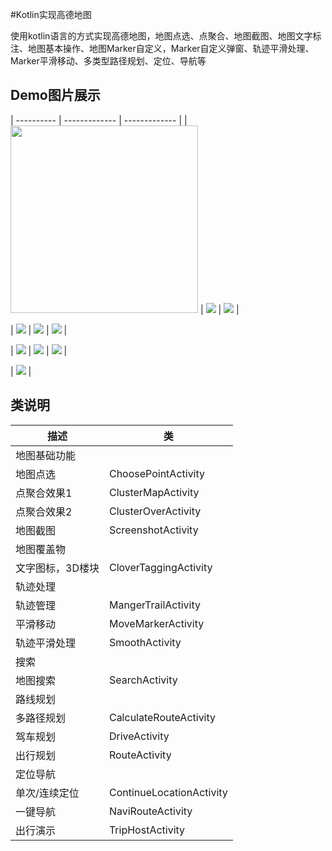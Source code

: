 #Kotlin实现高德地图

   使用kotlin语言的方式实现高德地图，地图点选、点聚合、地图截图、地图文字标注、地图基本操作、地图Marker自定义，Marker自定义弹窗、轨迹平滑处理、Marker平滑移动、多类型路径规划、定位、导航等


## Demo图片展示

| ---------- | ------------- | ------------- |
| <img src="picture/icon_cluster_two.png" width="300">  | <img src="picture/icon_cluster_two_open.png"> | <img src="picture/icon_cluster_one.png"> |

| <img src="picture/icon__marker_move.png"> | <img src="picture/icon_drive_route.png"> | <img src="icon_map_marker.png"> |

| <img src="picture/icon_search.png"> | <img src="picture/icon_route.png"> | <img src="picture/icon_route_detail.png"> |

| <img src="picture/icon_navi.png"> |


## 类说明

| 描述 | 类 |
| ---------- | ------------- |
|地图基础功能|
|地图点选        |ChoosePointActivity|
|点聚合效果1     |ClusterMapActivity|
|点聚合效果2     |ClusterOverActivity|
|地图截图        |ScreenshotActivity|
|地图覆盖物|
|文字图标，3D楼块|CloverTaggingActivity|
|轨迹处理|
|轨迹管理        |MangerTrailActivity|
|平滑移动        |MoveMarkerActivity|
|轨迹平滑处理    |SmoothActivity|
|搜索|
|地图搜索        |SearchActivity|
|路线规划|
|多路径规划      |CalculateRouteActivity|
|驾车规划        |DriveActivity|
|出行规划        |RouteActivity|
|定位导航|
|单次/连续定位   |ContinueLocationActivity|
|一键导航        |NaviRouteActivity|
|出行演示        |TripHostActivity|

